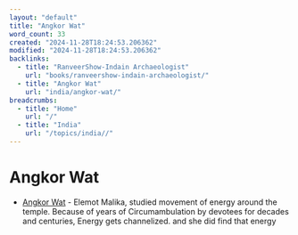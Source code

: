 ```yaml
---
layout: "default"
title: "Angkor Wat"
word_count: 33
created: "2024-11-28T18:24:53.206362"
modified: "2024-11-28T18:24:53.206362"
backlinks:
  - title: "RanveerShow-Indain Archaeologist"
    url: "books/ranveershow-indain-archaeologist/"
  - title: "Angkor Wat"
    url: "india/angkor-wat/"
breadcrumbs:
  - title: "Home"
    url: "/"
  - title: "India"
    url: "/topics/india//"
---
```

# Angkor Wat

- [Angkor Wat](docs/india/angkor-wat/index/) - Elemot Malika, studied movement of energy around the temple. Because of years of Circumambulation by devotees for decades and centuries, Energy gets channelized. and she did find that energy